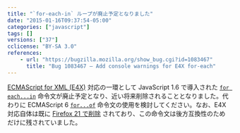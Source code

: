 ```yaml
---
title: "`for-each-in` ループが廃止予定となりました"
date: "2015-01-16T09:37:54-05:00"
categories: ["javascript"]
tags: []
versions: ["37"]
cclicense: "BY-SA 3.0"
references:
    - url: "https://bugzilla.mozilla.org/show_bug.cgi?id=1083467"
      title: "Bug 1083467 – Add console warnings for E4X for-each"
---
```

[ECMAScript for XML (E4X)](https://developer.mozilla.org/docs/Archive/Web/E4X) 対応の一環として JavaScript 1.6 で導入された [`for each...in`](https://developer.mozilla.org/docs/Web/JavaScript/Reference/Statements/for_each...in) 命令文が廃止予定となり、近い将来削除されることとなりました。代わりに ECMAScript 6 [`for...of`](https://developer.mozilla.org/docs/Web/JavaScript/Reference/Statements/for...of) 命令文の使用を検討してください。なお、E4X 対応自体は既に [Firefox 21 で削除](https://www.fxsitecompat.com/ja/docs/2013/e4x-support-has-been-completely-removed/) されており、この命令文は後方互換性のためだけに残されていました。
